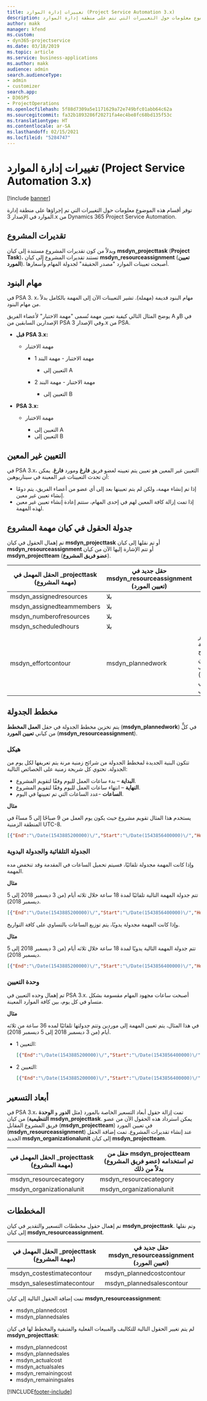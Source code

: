 ```yaml
---
title: تغييرات إدارة الموارد (Project Service Automation 3.x)
description: يوفر هذا الموضوع معلومات حول التغييرات التي تتم على منطقة إدارة الموارد.
author: makk
manager: kfend
ms.custom:
- dyn365-projectservice
ms.date: 03/18/2019
ms.topic: article
ms.service: business-applications
ms.author: makk
audience: admin
search.audienceType:
- admin
- customizer
search.app:
- D365PS
- ProjectOperations
ms.openlocfilehash: 5f88d7309a5e1171629a72e749bfc01abb64c62a
ms.sourcegitcommit: fa32b1893286f20271fa4ec4be8fc68bd135f53c
ms.translationtype: HT
ms.contentlocale: ar-SA
ms.lasthandoff: 02/15/2021
ms.locfileid: "5284747"
---
```

# <a name="resource-management-changes-project-service-automation-3x"></a>تغييرات إدارة الموارد (Project Service Automation 3.x)

[!include [banner](../../includes/psa-now-project-operations.md)]

توفر أقسام هذه الموضوع معلومات حول التغييرات التي تم إجراؤها على منطقة إدارة الموارد في الإصدار 3.x من Dynamics 365 Project Service Automation.

## <a name="project-estimates"></a>تقديرات المشروع

وبدلاً من كون تقديرات المشروع مستندة إلى كيان **msdyn\_projecttask** (**Project Task**)، تستند تقديرات المشروع إلى كيان **msdyn\_resourceassignment** (**تعيين المورد**). أصبحت تعيينات الموارد "مصدر الحقيقة" لجدولة المهام وأسعارها.

## <a name="line-tasks"></a>مهام البنود

في PSA 3. x، مهام البنود قديمة (مهملة). تشير التعيينات الآن إلى المهمة بالكامل بدلاً من مهام البنود.

يوضح المثال التالي كيفية تعيين مهمة تُسمى "مهمة الاختبار" لأعضاء الفريق A وB في الإصدارين السابقين من PSA وفي الإصدار 3.x من PSA.

- **قبل PSA 3.x:**

    - مهمة الاختبار

        - مهمة الاختبار - مهمة البند 1

            - التعيين إلى A

        - مهمة الاختبار - مهمة البند 2

            - التعيين إلى B

- **PSA 3.x:**

    - مهمة الاختبار

        - التعيين إلى A
        - التعيين إلى B

## <a name="unassigned-assignment"></a>التعيين غير المعين

في PSA 3.x، التعيين غير المعين هو تعيين يتم تعيينه لعضو فريق **فارغ** ومورد **فارغ**. يمكن أن تحدث التعيينات غير المعينة في سيناريوهين:

- إذا تم إنشاء مهمة، ولكن لم يتم تعيينها بعد إلى أي عضو من أعضاء الفريق، يتم دومًا إنشاء تعيين غير معين. 
- إذا تمت إزالة كافة المعين لهم في إحدى المهام، ستتم إعادة إنشاء تعيين غير معين لهذه المهمة.

## <a name="scheduling-fields-on-the-project-task-entity"></a>جدولة الحقول في كيان مهمة المشروع

تم إهمال الحقول في كيان **msdyn\_projecttask** أو تم نقلها إلى كيان **msdyn\_resourceassignment** أو تتم الإشارة إليها الآن من كيان **msdyn\_projectteam** (**عضو فريق المشروع**).

| الحقل المهمل في \_projecttask (مهمة المشروع) | حقل جديد في msdyn\_resourceassignment (تعيين المورد) | تعليق |
|---|---|---|
| msdyn\_assignedresources | بلا | |
| msdyn\_assignedteammembers | بلا | |
| msdyn\_numberofresources | بلا | |
| msdyn\_scheduledhours | بلا | |
| msdyn\_effortcontour | msdyn\_plannedwork | تم تغيير تنسيق بنية بيانات منهج كائن JavaScript ‏(JSON) المخزنة في الحقل. |

## <a name="schedule-contour"></a>مخطط الجدولة

يتم تخزين مخطط الجدولة في حقل **العمل المخطط** (**msdyn\_plannedwork**) في كلٍّ من كياني **تعيين المورد** (**msdyn\_resourceassignment**).

### <a name="structure"></a>هيكل

تتكون البنية الجديدة لمخطط الجدولة من شرائح زمنية مرنة يتم تعريفها لكل يوم من الجدولة. تحتوي كل شريحة زمنية على الخصائص التالية:

- **البداية** – بدء ساعات العمل لليوم وفقًا لتقويم المشروع.
- **النهاية** – انتهاء ساعات العمل لليوم وفقًا لتقويم المشروع.
- **الساعات** -عدد الساعات التي تم تعيينها في اليوم.

**مثال**

يستخدم هذا المثال تقويم مشروع حيث يكون يوم العمل من 9 صباحًا إلى 5 مساءً في المنطقة الزمنية UTC-8.

```json
[{"End":"\/Date(1543885200000)\/","Start":"\/Date(1543856400000)\/","Hours":8},{"End":"\/Date(1543971600000)\/","Start":"\/Date(1543942800000)\/","Hours":8},{"End":"\/Date(1544058000000)\/","Start":"\/Date(1544029200000)\/","Hours":2}]
```

### <a name="auto-scheduling-and-manual-scheduling"></a>الجدولة التلقائية والجدولة اليدوية

وإذا كانت المهمة مجدولة تلقائيًا، فسيتم تحميل الساعات في المقدمة وقد تنخفض مده المهمة.

**مثال**

تتم جدولة المهمة التالية تلقائيًا لمدة 18 ساعة خلال ثلاثه أيام (من 3 ديسمبر 2018 إلى 5 ديسمبر 2018).

```json
[{"End":"\/Date(1543885200000)\/","Start":"\/Date(1543856400000)\/","Hours":8},{"End":"\/Date(1543971600000)\/","Start":"\/Date(1543942800000)\/","Hours":8},{"End":"\/Date(1544058000000)\/","Start":"\/Date(1544029200000)\/","Hours":2}]
```

وإذا كانت المهمة مجدولة يدويًا، يتم توزيع الساعات بالتساوي على كافة التواريخ.

**مثال**

تتم جدولة المهمة التالية يدويًا لمدة 18 ساعة خلال ثلاثه أيام (من 3 ديسمبر 2018 إلى 5 ديسمبر 2018).

```json
[{"End":"\/Date(1543885200000)\/","Start":"\/Date(1543856400000)\/","Hours":6},{"End":"\/Date(1543971600000)\/","Start":"\/Date(1543942800000)\/","Hours":6},{"End":"\/Date(1544058000000)\/","Start":"\/Date(1544029200000)\/","Hours":6}]
```

### <a name="assignment-unit"></a>وحدة التعيين

تم إهمال وحده التعيين في PSA 3.x. أصبحت ساعات مجهود المهام مقسومة بشكل متساو في كل يوم، بين كافة الموارد المعينة.

**مثال**

في هذا المثال، يتم تعيين المهمة إلى موردين وتتم جدولتها تلقائيًا لمده 36 ساعة من ثلاثه أيام (من 3 ديسمبر 2018 إلى 5 ديسمبر 2018).

- التعيين 1:

    ```json
    [{"End":"\/Date(1543885200000)\/","Start":"\/Date(1543856400000)\/","Hours":8},{"End":"\/Date(1543971600000)\/","Start":"\/Date(1543942800000)\/","Hours":8},{"End":"\/Date(1544058000000)\/","Start":"\/Date(1544029200000)\/","Hours":2}]
    ```

- التعيين 2:

    ```json
    [{"End":"\/Date(1543885200000)\/","Start":"\/Date(1543856400000)\/","Hours":8},{"End":"\/Date(1543971600000)\/","Start":"\/Date(1543942800000)\/","Hours":8},{"End":"\/Date(1544058000000)\/","Start":"\/Date(1544029200000)\/","Hours":2}]
    ```

## <a name="pricing-dimensions"></a>أبعاد التسعير

في PSA 3.x، تمت إزالة حقول أبعاد التسعير الخاصة بالمورد (مثل **الدور** و **الوحدة التنظيمية**) من كيان **msdyn\_projecttask**. يمكن استرداد هذه الحقول الآن من عضو فريق المشروع المقابل (**msdyn\_projectteam**) في تعيين المورد (**msdyn\_resourceassignment**) عند إنشاء تقديرات المشروع. تمت إضافة الحقل الجديد **msdyn\_organizationalunit** إلى كيان **msdyn\_projectteam**.

| الحقل المهمل في \_projecttask (مهمة المشروع) | حقل من msdyn\_projectteam (عضو فريق المشروع) تم استخدامه بدلاً من ذلك |
|---|---|
| msdyn\_resourcecategory | msdyn\_resourcecategory |
| msdyn\_organizationalunit | msdyn\_organizationalunit |

## <a name="contours"></a>المخططات

تم إهمال حقول مخططات التسعير والتقدير في كيان **msdyn\_projecttask**. وتم نقلها إلى كيان **msdyn\_resourceassignment**.

| الحقل المهمل في \_projecttask (مهمة المشروع) | حقل جديد في msdyn\_resourceassignment (تعيين المورد) |
|---|---|
| msdyn\_costestimatecontour | msdyn\_plannedcostcontour |
| msdyn\_salesestimatecontour | msdyn\_plannedsalescontour |

تمت إضافة الحقول التالية إلى كيان **msdyn\_resourceassignment**:

* msdyn\_plannedcost
* msdyn\_plannedsales

لم يتم تغيير الحقول التالية للتكاليف والمبيعات الفعلية والمتبقية والمخطط لها في كيان **msdyn\_projecttask**:

* msdyn\_plannedcost
* msdyn\_plannedsales
* msdyn\_actualcost
* msdyn\_actualsales
* msdyn\_remainingcost
* msdyn\_remainingsales


[!INCLUDE[footer-include](../../includes/footer-banner.md)]